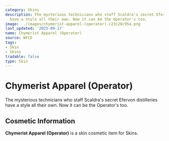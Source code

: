 ```yaml
---
category: Skins
description: The mysterious technicians who staff Scaldra's secret Efervon distilleries
  have a style all their own. Now it can be the Operator's too.
image: ../images/chymerist-apparel-(operator)-c23c28c95a.png
last_updated: '2025-09-17'
name: Chymerist Apparel (Operator)
source: WFCD
tags:
- Skin
- Skins
tradable: false
type: Skin
---
```


# Chymerist Apparel (Operator)

The mysterious technicians who staff Scaldra's secret Efervon distilleries have a style all their own. Now it can be the Operator's too.

## Cosmetic Information

**Chymerist Apparel (Operator)** is a skin cosmetic item for Skins.

